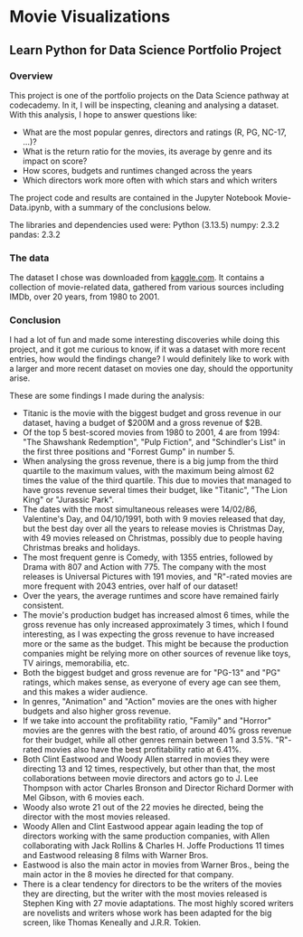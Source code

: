 # Movie Visualizations
## Learn Python for Data Science Portfolio Project


### Overview

This project is one of the portfolio projects on the Data Science pathway at codecademy. In it, I will be inspecting, cleaning and analysing a dataset.
With this analysis, I hope to answer questions like:
 - What are the most popular genres, directors and ratings (R, PG, NC-17, ...)?
 - What is the return ratio for the movies, its average by genre and its impact on score?
 - How scores, budgets and runtimes changed across the years
 - Which directors work more often with which stars and which writers
   
The project code and results are contained in the Jupyter Notebook Movie-Data.ipynb, with a summary of the conclusions below.

The libraries and dependencies used were:
Python (3.13.5)
numpy: 2.3.2
pandas: 2.3.2

### The data

The dataset I chose was downloaded from [kaggle.com](https://www.kaggle.com/datasets/ashishkumarjayswal/movies-updated-data/data). It contains a collection of movie-related data, gathered from various sources including IMDb, over 20 years, from 1980 to 2001.

###  Conclusion
 
I had a lot of fun and made some interesting discoveries while doing this project, and it got me curious to know, if it was a dataset with more recent entries, how would the findings change? I would definitely like to work with a larger and more recent dataset on movies one day, should the opportunity arise.

These are some findings I made during the analysis:

- Titanic is the movie with the biggest budget and gross revenue in our dataset, having a budget of $200M and a gross revenue of $2B.
- Of the top 5 best-scored movies from 1980 to 2001, 4 are from 1994: "The Shawshank Redemption", "Pulp Fiction", and "Schindler's List" in the first three positions and "Forrest Gump" in number 5.
- When analysing the gross revenue, there is a big jump from the third quartile to the maximum values, with the maximum being almost 62 times the value of the third quartile. This due to movies that managed to have gross revenue several times their budget, like "Titanic", "The Lion King" or "Jurassic Park".
- The dates with the most simultaneous releases were 14/02/86, Valentine's Day, and 04/10/1991, both with 9 movies released that day, but the best day over all the years to release movies is Christmas Day, with 49 movies released on Christmas, possibly due to people having Christmas breaks and holidays.
- The most frequent genre is Comedy, with 1355 entries, followed by Drama with 807 and Action with 775. The company with the most releases is Universal Pictures with 191 movies, and "R"-rated movies are more frequent with 2043 entries, over half of our dataset!
- Over the years, the average runtimes and score have remained fairly consistent.
- The movie's production budget has increased almost 6 times, while the gross revenue has only increased approximately 3 times, which I found interesting, as I was expecting the gross revenue to have increased more or the same as the budget. This might be because the production companies might be relying more on other sources of revenue like toys, TV airings, memorabilia, etc.
- Both the biggest budget and gross revenue are for "PG-13" and "PG" ratings, which makes sense, as everyone of every age can see them, and this makes a wider audience.
- In genres, "Animation" and "Action" movies are the ones with higher budgets and also higher gross revenue.
- If we take into account the profitability ratio, "Family" and "Horror" movies are the genres with the best ratio, of around 40% gross revenue for their budget, while all other genres remain between 1 and 3.5%. "R"-rated movies also have the best profitability ratio at 6.41%.
- Both Clint Eastwood and Woody Allen starred in movies they were directing 13 and 12 times, respectively, but other than that, the most collaborations between movie directors and actors go to J. Lee Thompson with actor Charles Bronson and Director Richard Dormer with Mel Gibson, with 6 movies each.
- Woody also wrote 21 out of the 22 movies he directed, being the director with the most movies released.
- Woody Allen and Clint Eastwood appear again leading the top of directors working with the same production companies, with Allen collaborating with Jack Rollins & Charles H. Joffe Productions 11 times and Eastwood releasing 8 films with Warner Bros.
- Eastwood is also the main actor in movies from Warner Bros., being the main actor in the 8 movies he directed for that company.
- There is a clear tendency for directors to be the writers of the movies they are directing, but the writer with the most movies released is Stephen King with 27 movie adaptations.
The most highly scored writers are novelists and writers whose work has been adapted for the big screen, like Thomas Keneally and J.R.R. Tokien.
